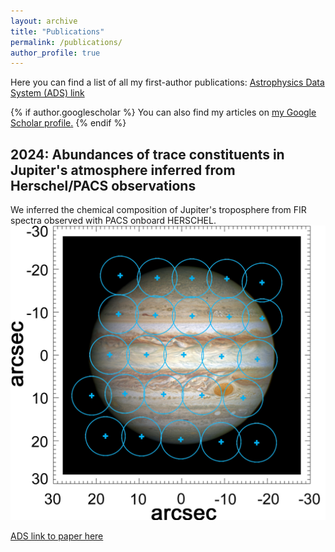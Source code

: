 ```yaml
---
layout: archive
title: "Publications"
permalink: /publications/
author_profile: true
---
```



Here you can find a list of all my first-author publications: [Astrophysics Data System (ADS) link](
https://ui.adsabs.harvard.edu/search/fq=%7B!type%3Daqp%20v%3D%24fq_database%7D&fq_database=(database%3Aastronomy%20OR%20database%3Aphysics)&q=%20%20author%3A%22%5Egapp%2C%20c%22&sort=date%20desc%2C%20bibcode%20desc&p_=0)

{% if author.googlescholar %}
  You can also find my articles on <u><a href="{{author.googlescholar}}">my Google Scholar profile</a>.</u>
{% endif %}


2024: Abundances of trace constituents in Jupiter's atmosphere inferred from Herschel/PACS observations
----------------------------------------------------------------------------

We inferred the chemical composition of Jupiter's troposphere from FIR spectra observed with PACS onboard HERSCHEL.
![Herschel/PACS Jupiter observations](/images/jupiter.png)  

[ADS link to paper here](https://ui.adsabs.harvard.edu/abs/2023Natur.620..746Z/abstract)
